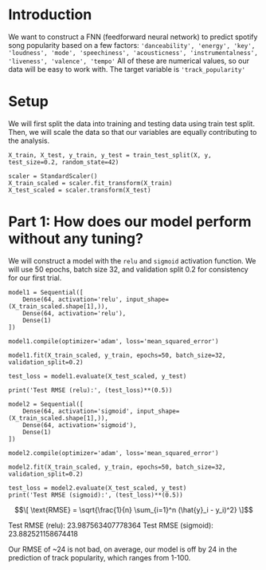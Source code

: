 # Introduction
We want to construct a FNN (feedforward neural network) to predict spotify song popularity based on a few factors:
```'danceability', 'energy', 'key', 'loudness', 'mode', 'speechiness', 'acousticness', 'instrumentalness', 'liveness', 'valence', 'tempo'```
All of these are numerical values, so our data will be easy to work with. 
The target variable is ```'track_popularity'```

# Setup
We will first split the data into training and testing data using train test split. Then, we will scale the data so that our variables are equally contributing to the analysis.
```
X_train, X_test, y_train, y_test = train_test_split(X, y, test_size=0.2, random_state=42)

scaler = StandardScaler()
X_train_scaled = scaler.fit_transform(X_train)
X_test_scaled = scaler.transform(X_test)
```

# Part 1: How does our model perform without any tuning?
We will construct a model with the ```relu``` and ```sigmoid``` activation function. We will use 50 epochs, batch size 32, and validation split 0.2 for consistency for our first trial.
```
model1 = Sequential([
    Dense(64, activation='relu', input_shape=(X_train_scaled.shape[1],)),
    Dense(64, activation='relu'),
    Dense(1) 
])

model1.compile(optimizer='adam', loss='mean_squared_error')

model1.fit(X_train_scaled, y_train, epochs=50, batch_size=32, validation_split=0.2)

test_loss = model1.evaluate(X_test_scaled, y_test)

print('Test RMSE (relu):', (test_loss)**(0.5))

model2 = Sequential([
    Dense(64, activation='sigmoid', input_shape=(X_train_scaled.shape[1],)),
    Dense(64, activation='sigmoid'),
    Dense(1) 
])

model2.compile(optimizer='adam', loss='mean_squared_error')

model2.fit(X_train_scaled, y_train, epochs=50, batch_size=32, validation_split=0.2)

test_loss = model2.evaluate(X_test_scaled, y_test)
print('Test RMSE (sigmoid):', (test_loss)**(0.5))
```
$$\[
\text{RMSE} = \sqrt{\frac{1}{n} \sum_{i=1}^n (\hat{y}_i - y_i)^2}
\]$$


Test RMSE (relu): 23.987563407778364
Test RMSE (sigmoid): 23.882521158674418

Our RMSE of ~24 is not bad, on average, our model is off by 24 in the prediction of track popularity, which ranges from 1-100. 
